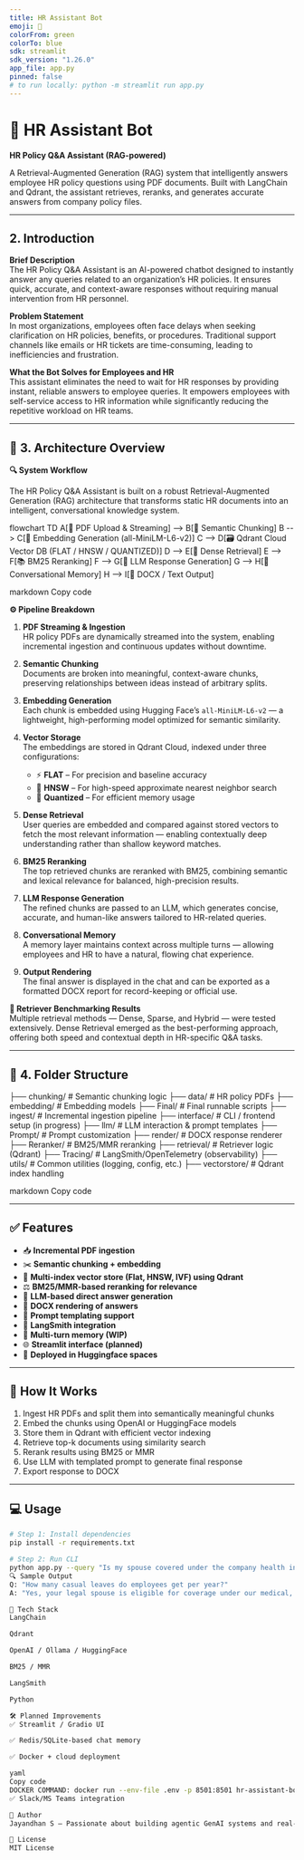 ```yaml
---
title: HR Assistant Bot
emoji: 🤖
colorFrom: green
colorTo: blue
sdk: streamlit
sdk_version: "1.26.0"
app_file: app.py
pinned: false
# to run locally: python -m streamlit run app.py
---
```


# 🤖 HR Assistant Bot

**HR Policy Q&A Assistant (RAG-powered)**

A Retrieval-Augmented Generation (RAG) system that intelligently answers employee HR policy questions using PDF documents. Built with LangChain and Qdrant, the assistant retrieves, reranks, and generates accurate answers from company policy files.

---

## 2. Introduction

**Brief Description**  
The HR Policy Q&A Assistant is an AI-powered chatbot designed to instantly answer any queries related to an organization’s HR policies. It ensures quick, accurate, and context-aware responses without requiring manual intervention from HR personnel.

**Problem Statement**  
In most organizations, employees often face delays when seeking clarification on HR policies, benefits, or procedures. Traditional support channels like emails or HR tickets are time-consuming, leading to inefficiencies and frustration.

**What the Bot Solves for Employees and HR**  
This assistant eliminates the need to wait for HR responses by providing instant, reliable answers to employee queries. It empowers employees with self-service access to HR information while significantly reducing the repetitive workload on HR teams.

---

## 🧠 3. Architecture Overview

**🔍 System Workflow**  

The HR Policy Q&A Assistant is built on a robust Retrieval-Augmented Generation (RAG) architecture that transforms static HR documents into an intelligent, conversational knowledge system.

flowchart TD
A[📄 PDF Upload & Streaming] --> B[🧩 Semantic Chunking]
B --> C[🔢 Embedding Generation (all-MiniLM-L6-v2)]
C --> D[🗃️ Qdrant Cloud Vector DB (FLAT / HNSW / QUANTIZED)]
D --> E[🎯 Dense Retrieval]
E --> F[📚 BM25 Reranking]
F --> G[🤖 LLM Response Generation]
G --> H[💬 Conversational Memory]
H --> I[📄 DOCX / Text Output]

markdown
Copy code

**⚙️ Pipeline Breakdown**  

1. **PDF Streaming & Ingestion**  
   HR policy PDFs are dynamically streamed into the system, enabling incremental ingestion and continuous updates without downtime.

2. **Semantic Chunking**  
   Documents are broken into meaningful, context-aware chunks, preserving relationships between ideas instead of arbitrary splits.

3. **Embedding Generation**  
   Each chunk is embedded using Hugging Face’s `all-MiniLM-L6-v2` — a lightweight, high-performing model optimized for semantic similarity.

4. **Vector Storage**  
   The embeddings are stored in Qdrant Cloud, indexed under three configurations:  
   - ⚡ **FLAT** – For precision and baseline accuracy  
   - 🧭 **HNSW** – For high-speed approximate nearest neighbor search  
   - 💾 **Quantized** – For efficient memory usage

5. **Dense Retrieval**  
   User queries are embedded and compared against stored vectors to fetch the most relevant information — enabling contextually deep understanding rather than shallow keyword matches.

6. **BM25 Reranking**  
   The top retrieved chunks are reranked with BM25, combining semantic and lexical relevance for balanced, high-precision results.

7. **LLM Response Generation**  
   The refined chunks are passed to an LLM, which generates concise, accurate, and human-like answers tailored to HR-related queries.

8. **Conversational Memory**  
   A memory layer maintains context across multiple turns — allowing employees and HR to have a natural, flowing chat experience.

9. **Output Rendering**  
   The final answer is displayed in the chat and can be exported as a formatted DOCX report for record-keeping or official use.

**🧪 Retriever Benchmarking Results**  
Multiple retrieval methods — Dense, Sparse, and Hybrid — were tested extensively. Dense Retrieval emerged as the best-performing approach, offering both speed and contextual depth in HR-specific Q&A tasks.

---

## 📂 4. Folder Structure

├── chunking/ # Semantic chunking logic
├── data/ # HR policy PDFs
├── embedding/ # Embedding models
├── Final/ # Final runnable scripts
├── ingest/ # Incremental ingestion pipeline
├── interface/ # CLI / frontend setup (in progress)
├── llm/ # LLM interaction & prompt templates
├── Prompt/ # Prompt customization
├── render/ # DOCX response renderer
├── Reranker/ # BM25/MMR reranking
├── retrieval/ # Retriever logic (Qdrant)
├── Tracing/ # LangSmith/OpenTelemetry (observability)
├── utils/ # Common utilities (logging, config, etc.)
├── vectorstore/ # Qdrant index handling

markdown
Copy code

---

## ✅ Features

- 📥 **Incremental PDF ingestion**  
- ✂️ **Semantic chunking + embedding**  
- 🧠 **Multi-index vector store (Flat, HNSW, IVF) using Qdrant**  
- ⚖️ **BM25/MMR-based reranking for relevance**  
- 💬 **LLM-based direct answer generation**  
- 🧾 **DOCX rendering of answers**  
- 🧠 **Prompt templating support**  
- 📡 **LangSmith integration**  
- 🧠 **Multi-turn memory (WIP)**  
- 🌐 **Streamlit interface (planned)**  
- 🐳 **Deployed in Huggingface spaces**

---

## 🚀 How It Works

1. Ingest HR PDFs and split them into semantically meaningful chunks  
2. Embed the chunks using OpenAI or HuggingFace models  
3. Store them in Qdrant with efficient vector indexing  
4. Retrieve top-k documents using similarity search  
5. Rerank results using BM25 or MMR  
6. Use LLM with templated prompt to generate final response  
7. Export response to DOCX

---

## 💻 Usage

```bash
# Step 1: Install dependencies
pip install -r requirements.txt

# Step 2: Run CLI
python app.py --query "Is my spouse covered under the company health insurance?"
🔍 Sample Output
Q: "How many casual leaves do employees get per year?"
A: "Yes, your legal spouse is eligible for coverage under our medical, dental, and vision plans. You will need to provide documentation to verify their eligibility."

🧰 Tech Stack
LangChain

Qdrant

OpenAI / Ollama / HuggingFace

BM25 / MMR

LangSmith

Python

🛠️ Planned Improvements
✅ Streamlit / Gradio UI

✅ Redis/SQLite-based chat memory

✅ Docker + cloud deployment

yaml
Copy code
DOCKER COMMAND: docker run --env-file .env -p 8501:8501 hr-assistant-bot:latest
✅ Slack/MS Teams integration

👤 Author
Jayandhan S — Passionate about building agentic GenAI systems and real-world AI assistants.

📜 License
MIT License